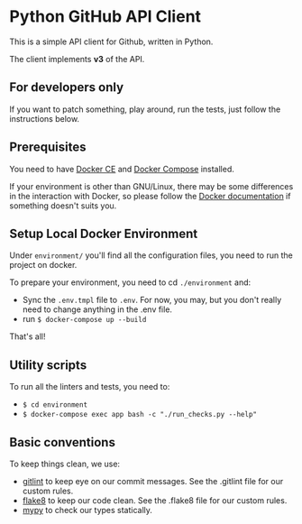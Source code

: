 # Python GitHub API Client

This is a simple API client for Github, written in Python.

The client implements **v3** of the API.


## For developers only

If you want to patch something, play around, run the tests, just follow the instructions below.

## Prerequisites

You need to have [Docker CE](https://docs.docker.com/install/ "Install Docker CE") and [Docker
Compose](https://docs.docker.com/compose/install/ "Install Docker Compose") installed.

If your environment is other than GNU/Linux, there may be some differences in the interaction with
Docker, so please follow the [Docker documentation](https://docs.docker.com/ "Docker documentation")
if something doesn't suits you.


## Setup Local Docker Environment

Under `environment/` you'll find all the configuration files, you need to run the
project on docker.

To prepare your environment, you need to cd `./environment` and:
- Sync the `.env.tmpl` file to `.env`. For now, you may, but you don't really need to change
  anything in the .env file.
- run `$ docker-compose up --build`

That's all!

## Utility scripts

To run all the linters and tests, you need to:
  - `$ cd environment`
  - `$ docker-compose exec app bash -c "./run_checks.py --help"`


## Basic conventions

To keep things clean, we use:
- [gitlint](https://jorisroovers.com/gitlint/ "gitlint documentation") to keep eye on our commit
  messages. See the .gitlint file for our custom rules.
- [flake8](https://flake8.pycqa.org/en/latest/index.html "flake8 documentation") to keep our code
  clean. See the .flake8 file for our custom rules.
- [mypy](https://mypy.readthedocs.io/en/stable/ "mypy documentation") to check our types statically.
